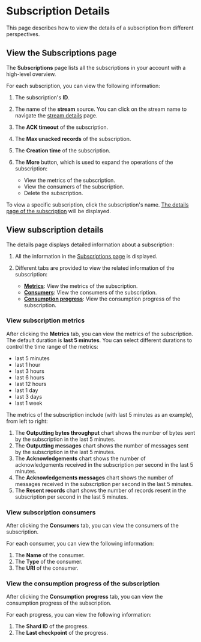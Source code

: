 # Subscription Details

This page describes how to view the details of a subscription from different perspectives.

## View the Subscriptions page

The **Subscriptions** page lists all the subscriptions in your account with a high-level overview.

For each subscription, you can view the following information:

1. The subscription's **ID**.
2. The name of the **stream** source. You can click on the stream name to navigate the [stream details](../manage-streams/stream-details.md) page.
3. The **ACK timeout** of the subscription.
4. The **Max unacked records** of the subscription.
5. The **Creation time** of the subscription.
6. The **More** button, which is used to expand the operations of the subscription:

   - View the metrics of the subscription.
   - View the consumers of the subscription.
   - Delete the subscription.

To view a specific subscription, click the subscription's name. [The details page of the subscription](#view-subscription-details) will be displayed.

## View subscription details

The details page displays detailed information about a subscription:

1. All the information in the [Subscriptions page](#view-subscriptions-page) is displayed.
2. Different tabs are provided to view the related information of the subscription:

   - [**Metrics**](#view-subscription-metrics): View the metrics of the subscription.
   - [**Consumers**](#view-subscription-consumers): View the consumers of the subscription.
   - [**Consumption progress**](#view-the-consumption-progress-of-the-subscription): View the consumption progress of the subscription.

### View subscription metrics

After clicking the **Metrics** tab, you can view the metrics of the subscription.
The default duration is **last 5 minutes**. You can select different durations to control the time range of the metrics:

- last 5 minutes
- last 1 hour
- last 3 hours
- last 6 hours
- last 12 hours
- last 1 day
- last 3 days
- last 1 week

The metrics of the subscription include (with last 5 minutes as an example), from left to right:

1. The **Outputting bytes throughput** chart shows the number of bytes sent by the subscription in the last 5 minutes.
2. The **Outputting messages** chart shows the number of messages sent by the subscription in the last 5 minutes.
3. The **Acknowledgements** chart shows the number of acknowledgements received in the subscription per second in the last 5 minutes.
4. The **Acknowledgements messages** chart shows the number of messages received in the subscription per second in the last 5 minutes.
5. The **Resent records** chart shows the number of records resent in the subscription per second in the last 5 minutes.

### View subscription consumers

After clicking the **Consumers** tab, you can view the consumers of the subscription.

For each consumer, you can view the following information:

1. The **Name** of the consumer.
2. The **Type** of the consumer.
3. The **URI** of the consumer.

### View the consumption progress of the subscription

After clicking the **Consumption progress** tab, you can view the consumption progress of the subscription.

For each progress, you can view the following information:

1. The **Shard ID** of the progress.
2. The **Last checkpoint** of the progress.
